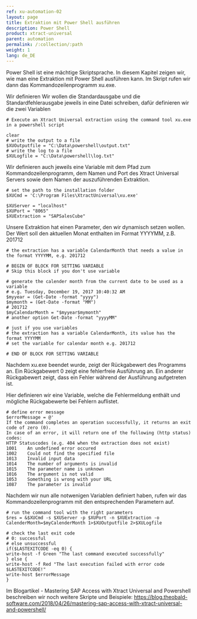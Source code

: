 ```yaml
---
ref: xu-automation-02
layout: page
title: Extraktion mit Power Shell ausführen
description: Power Shell
product: xtract-universal
parent: automation
permalink: /:collection/:path
weight: 1
lang: de_DE
---
```


Power Shell ist eine mächtige Skriptsprache. In diesem Kapitel zeigen wir, wie man eine Extraktion mit Power Shell ausführen kann. Im Skript rufen wir dann das Kommandozeilenprogramm xu.exe.

Wir definieren 
Wir wollen die Standardausgabe und die Standardfehlerausgabe jeweils in eine Datei schreiben, dafür definieren wir die zwei Variablen
```
# Execute an Xtract Universal extraction using the command tool xu.exe in a powershell script
  
clear
# write the output to a file
$XUOutputfile = "C:\Data\powershell\output.txt"
# write the log to a file
$XULogfile = "C:\Data\powershell\log.txt"
```
Wir definieren auch jeweils eine Variable mit dem Pfad zum Kommandozeilenprogramm, dem Namen und Port des Xtract Universal Servers sowie dem Namen der auszuführenden Extraktion.

```
# set the path to the installation folder
$XUCmd = 'C:\Program Files\XtractUniversal\xu.exe'
  
$XUServer = "localhost"
$XUPort = "8065"
$XUExtraction = "SAPSalesCube" 
```

Unsere Extraktion hat einen Parameter, den wir dynamisch setzen wollen. Der Wert soll den aktuellen Monat enthalten im Format YYYYMM, z.B. 201712


```
# the extraction has a variable CalendarMonth that needs a value in the format YYYYMM, e.g. 201712

# BEGIN OF BLOCK FOR SETTING VARIABLE
# Skip this block if you don't use variable
  
# generate the calender month from the current date to be used as a variable
# e.g. Tuesday, December 19, 2017 10:40:32 AM
$myyear = (Get-Date -format "yyyy")
$mymonth = (Get-Date -format "MM")
# 201712
$myCalendarMonth = "$myyear$mymonth"
# another option Get-Date -format "yyyyMM"
 
# just if you use variables
# the extraction has a variable CalendarMonth, its value has the format YYYYMM
# set the variable for calendar month e.g. 201712

# END OF BLOCK FOR SETTING VARIABLE
```

Nachdem xu.exe beendet wurde, zeigt der Rückgabewert des Programms an.
Ein Rückgabewert 0 zeigt eine fehlerfreie Ausführung an. 
Ein anderer Rückgabewert zeigt, dass ein Fehler während der Ausführung aufgetreten ist. 

Hier definieren wir eine Variable, welche die Fehlermeldung enthält und mögliche Rückgabewerte bei Fehlern auflistet. 

```  
# define error message
$errorMessage = @'
If the command completes an operation successfully, it returns an exit code of zero (0).
In case of an error, it will return one of the following (http status) codes:
HTTP Statuscodes (e.g. 404 when the extraction does not exist)
1001    An undefined error occured
1002    Could not find the specified file      
1013    Invalid input data
1014    The number of arguments is invalid
1015    The parameter name is unknown
1016    The argument is not valid
1053    Something is wrong with your URL
1087    The parameter is invalid

```
Nachdem wir nun alle notwenigen Variablen definiert haben, rufen wir das Kommandozeilenprogramm mit den entsprechenden Parametern auf. 

```
# run the command tool with the right parameters
$res = &$XUCmd -s $XUServer -p $XUPort -n $XUExtraction -o CalenderMonth=$myCalenderMonth 1>$XUOutputfile 2>$XULogfile
```

```
# check the last exit code
# 0: successful
# else unsuccessful
if($LASTEXITCODE -eq 0) {           
write-host -f Green "The last command executed successfully"          
} else {           
write-host -f Red "The last execution failed with error code $LASTEXITCODE!"
write-host $errorMessage
}
```

Im Blogartikel - Mastering SAP Access with Xtract Universal and Powershell beschreiben wir noch weitere Skripte und Beispiele:
https://blog.theobald-software.com/2018/04/26/mastering-sap-access-with-xtract-universal-and-powershell/ 